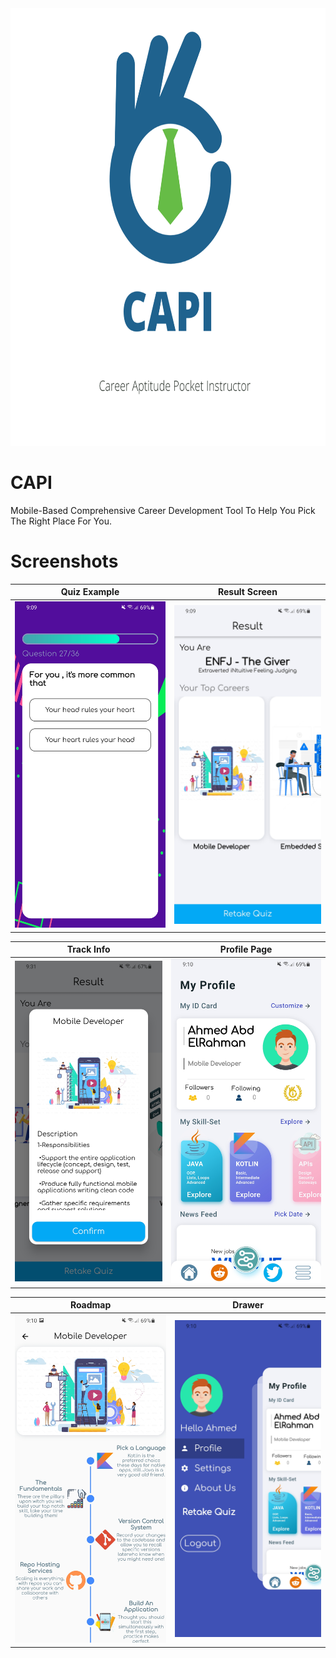 <div align="center">
<img src="assets/images/launch_image.png" width="700px" height="700px" />
</div>

# CAPI

Mobile-Based Comprehensive Career
Development Tool To Help You Pick
The Right Place For You.

# Screenshots




Quiz Example            |  Result Screen
:-------------------------:|:-------------------------:
![](Screenshots/1.jpg)  |  ![](Screenshots/2.jpg)

Track Info          |  Profile Page
:-------------------------:|:-------------------------:
![](Screenshots/6.jpg)  |  ![](Screenshots/3.jpg)

Roadmap          |  Drawer
:-------------------------:|:-------------------------:
![](Screenshots/4.jpg)  |  ![](Screenshots/5.jpg)